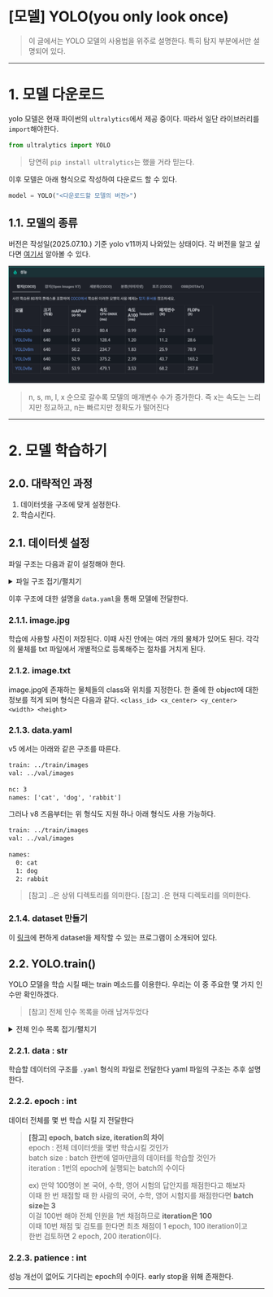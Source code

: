 [모델] YOLO(you only look once)
==
> 이 글에서는 YOLO 모델의 사용법을 위주로 설명한다.
> 특히 탐지 부분에서만 설명되어 있다.
---
# 1. 모델 다운로드
yolo 모델은 현재 파이썬의 `ultralytics`에서 제공 중이다.
따라서 일단 라이브러리를 `import`해야한다.

```python
from ultralytics import YOLO
```
>당연히 `pip install ultralytics`는 했을 거라 믿는다.

이후 모델은 아래 형식으로 작성하여 다운로드 할 수 있다.
```python
model = YOLO("<다운로드할 모델의 버전>")
```

## 1.1. 모델의 종류
버전은 작성일(2025.07.10.) 기준 yolo v11까지 나와있는 상태이다.
각 버전을 알고 싶다면 [여기서](https://docs.ultralytics.com/ko/models/#featured-models) 알아볼 수 있다.

![YOLO 모델 버전 차이](./images/yolo_model_version.png)
> n, s, m, l, x 순으로 갈수록 모델의 매개변수 수가 증가한다.
> 즉 x는 속도는 느리지만 정교하고, n는 빠르지만 정확도가 떨어진다

---
# 2. 모델 학습하기
## 2.0. 대략적인 과정
1. 데이터셋을 구조에 맞게 설정한다.
2. 학습시킨다.


## 2.1. 데이터셋 설정
파일 구조는 다음과 같이 설정해야 한다.
<details>
<summary>파일 구조 접기/펼치기</summary>

dataset/
├── train/
│   ├── images/
│   │   ├── image1.jpg
│   │   ├── image2.jpg
│   │   └── ...
│   └── labels/
│       ├── image1.txt
│       ├── image2.txt
│       └── ...
├── val/
│   ├── images/
│   │   ├── image101.jpg
│   │   └── ...
│   └── labels/
│       ├── image101.txt
│       └── ...
└── data.yaml
</details>

이후 구조에 대한 설명을 `data.yaml`을 통해 모델에 전달한다.


### 2.1.1. image.jpg
학습에 사용할 사진이 저장된다.
이때 사진 안에는 여러 개의 물체가 있어도 된다.
각각의 물체를 txt 파일에서 개별적으로 등록해주는 절차를 거치게 된다.

### 2.1.2. image.txt
image.jpg에 존재하는 물체들의 class와 위치를 지정한다.
한 줄에 한 object에 대한 정보를 적게 되며 형식은 다음과 같다.
`<class_id> <x_center> <y_center> <width> <height>`

### 2.1.3. data.yaml
v5 에서는 아래와 같은 구조를 따른다.
```v5
train: ../train/images
val: ../val/images

nc: 3
names: ['cat', 'dog', 'rabbit']

```

그러나 v8 즈음부터는 위 형식도 지원 하나 아래 형식도 사용 가능하다.
```
train: ../train/images
val: ../val/images

names:
  0: cat
  1: dog
  2: rabbit
```

>[참고] ..은 상위 디렉토리를 의미한다.
>[참고] .은 현재 디렉토리를 의미한다.

### 2.1.4. dataset 만들기
이 [링크](https://toby2718.com/labelimg/)에 편하게 dataset을 제작할 수 있는 프로그램이 소개되어 있다.


## 2.2. YOLO.train()
YOLO 모델을 학습 시킬 때는 train 메소드를 이용한다.
우리는 이 중 주요한 몇 가지 인수만 확인하겠다.

> [참고] 전체 인수 목록을 아래 남겨두었다
<details>
<summary>전체 인수 목록 접기/펼치기</summary>

출처 : [ultralytics](https://docs.ultralytics.com/ko/modes/train/#what-are-the-common-training-settings-and-how-do-i-configure-them)
<br>
|인수|유형|기본값|설명|
|---|---|---|---|
|`model`|`str`|`None`|학습할 모델 파일을 지정합니다. 다음 중 하나의 경로를 허용합니다. `.pt` 사전 학습된 모델 또는 `.yaml` 구성 파일. 모델 구조를 정의하거나 가중치를 초기화하는 데 필수적입니다.|
|`data`|`str`|`None`|데이터 집합 구성 파일의 경로(예:, `coco8.yaml`). 이 파일에는 트레이닝 경로를 비롯한 데이터 세트별 매개변수와 [유효성 검사 데이터](https://www.ultralytics.com/glossary/validation-data), 클래스 이름, 클래스 수를 입력합니다.|
|`epochs`|`int`|`100`|총 훈련 에포크 수입니다. 각 [에포크는](https://www.ultralytics.com/glossary/epoch) 전체 데이터 세트에 대한 전체 패스를 나타냅니다. 이 값을 조정하면 학습 기간과 모델 성능에 영향을 줄 수 있습니다.|
|`time`|`float`|`None`|최대 훈련 시간(시간). 설정하면 이 값은 `epochs` 인수를 사용하여 지정된 시간 후에 트레이닝을 자동으로 중지할 수 있습니다. 시간 제약이 있는 교육 시나리오에 유용합니다.|
|`patience`|`int`|`100`|훈련을 조기 중단하기 전에 검증 지표의 개선 없이 기다려야 하는 에포크 수입니다. 성능이 정체될 때 훈련을 중단하여 [과적합을](https://www.ultralytics.com/glossary/overfitting) 방지합니다.|
|`batch`|`int` 또는 `float`|`16`|[배치 크기](https://www.ultralytics.com/glossary/batch-size)세 가지 모드가 있습니다(예: 정수로 설정), `batch=16`), 60% GPU 메모리 사용률의 자동 모드(`batch=-1`) 또는 지정된 사용률 비율의 자동 모드(`batch=0.70`).|
|`imgsz`|`int` 또는 `list`|`640`|학습을 위한 목표 이미지 크기입니다. 모든 이미지는 모델에 입력되기 전에 이 크기로 조정됩니다. 모델 [정확도와](https://www.ultralytics.com/glossary/accuracy) 계산 복잡도에 영향을 줍니다.|
|`save`|`bool`|`True`|훈련 체크포인트와 최종 모델 가중치를 저장할 수 있습니다. 훈련 또는 [모델 배포를](https://www.ultralytics.com/glossary/model-deployment) 재개할 때 유용합니다.|
|`save_period`|`int`|`-1`|모델 체크포인트 저장 빈도(에포크 단위로 지정)입니다. 값이 -1이면 이 기능이 비활성화됩니다. 긴 훈련 세션 동안 중간 모델을 저장할 때 유용합니다.|
|`cache`|`bool`|`False`|메모리에서 데이터 세트 이미지의 캐싱을 활성화합니다(`True`/`ram`), 디스크(`disk`) 또는 비활성화(`False`). 메모리 사용량을 늘리는 대신 디스크 I/O를 줄여 훈련 속도를 향상시킵니다.|
|`device`|`int` 또는 `str` 또는 `list`|`None`|교육용 계산 장치를 지정합니다: 단일 GPU (`device=0`), 다중 GPU(`device=[0,1]`), CPU (`device=cpu`), 애플 실리콘의 경우 MPS (`device=mps`) 또는 대부분의 유휴 GPU 자동 선택(`device=-1`) 또는 여러 개의 유휴 GPU(`device=[-1,-1]`)|
|`workers`|`int`|`8`|데이터 로딩을 위한 워커 스레드 수(당 `RANK` 다중GPU 훈련인 경우). 데이터 전처리 및 모델에 공급하는 속도에 영향을 미치며, 특히 다중GPU 설정에서 유용합니다.|
|`project`|`str`|`None`|교육 결과물이 저장되는 프로젝트 디렉토리의 이름입니다. 다양한 실험을 체계적으로 저장할 수 있습니다.|
|`name`|`str`|`None`|트레이닝 실행의 이름입니다. 프로젝트 폴더 내에 트레이닝 로그 및 결과물이 저장되는 하위 디렉터리를 만드는 데 사용됩니다.|
|`exist_ok`|`bool`|`False`|True로 설정하면 기존 프로젝트/이름 디렉터리를 덮어쓸 수 있습니다. 이전 결과물을 수동으로 지울 필요 없이 반복적인 실험을 할 때 유용합니다.|
|`pretrained`|`bool` 또는 `str`|`True`|사전 학습된 모델에서 학습을 시작할지 여부를 결정합니다. 가중치를 로드할 특정 모델에 대한 부울 값 또는 문자열 경로일 수 있습니다. 학습 효율성과 모델 성능을 향상시킵니다.|
|`optimizer`|`str`|`'auto'`|교육용 옵티마이저 선택. 옵션은 다음과 같습니다. `SGD`, `Adam`, `AdamW`, `NAdam`, `RAdam`, `RMSProp` 등 또는 `auto` 를 사용하여 모델 구성에 따라 자동으로 선택할 수 있습니다. 컨버전스 속도와 안정성에 영향을 줍니다.|
|`seed`|`int`|`0`|트레이닝을 위한 무작위 시드를 설정하여 동일한 구성으로 실행할 때 결과의 재현성을 보장합니다.|
|`deterministic`|`bool`|`True`|결정론적 알고리즘 사용을 강제하여 재현성을 보장하지만 비결정론적 알고리즘에 대한 제한으로 인해 성능과 속도에 영향을 줄 수 있습니다.|
|`single_cls`|`bool`|`False`|훈련 중에 다중 클래스 데이터 세트의 모든 클래스를 단일 클래스로 취급합니다. 이진 분류 작업이나 분류보다는 객체의 존재 여부에 초점을 맞출 때 유용합니다.|
|`classes`|`list[int]`|`None`|훈련할 클래스 ID 목록을 지정합니다. 교육 중에 특정 클래스를 필터링하고 집중할 때 유용합니다.|
|`rect`|`bool`|`False`|직사각형 학습을 활성화하여 배치 구성을 최적화하여 패딩을 최소화합니다. 효율성과 속도를 향상시킬 수 있지만 모델 정확도에 영향을 줄 수 있습니다.|
|`multi_scale`|`bool`|`False`|교육 규모를 늘리거나 줄여 멀티스케일 교육 가능 `imgsz` 최대 `0.5` 를 추가합니다. 모델을 여러 번 훈련하여 정확도를 높입니다. `imgsz` 추론하는 동안|
|`cos_lr`|`bool`|`False`|코사인 [학습률](https://www.ultralytics.com/glossary/learning-rate) 스케줄러를 활용하여 기간별 코사인 곡선에 따라 학습률을 조정합니다. 더 나은 컨버전스를 위해 학습 속도를 관리하는 데 도움이 됩니다.|
|`close_mosaic`|`int`|`10`|완료하기 전에 훈련을 안정화하기 위해 지난 N개의 에포크에서 모자이크 [데이터 증강을](https://www.ultralytics.com/glossary/data-augmentation) 비활성화합니다. 0으로 설정하면 이 기능이 비활성화됩니다.|
|`resume`|`bool`|`False`|마지막으로 저장한 체크포인트부터 훈련을 재개합니다. 모델 가중치, 최적화 상태 및 에포크 수를 자동으로 로드하여 훈련을 원활하게 계속합니다.|
|`amp`|`bool`|`True`|자동 [혼합 정밀도](https://www.ultralytics.com/glossary/mixed-precision) (AMP) 훈련을 활성화하여 메모리 사용량을 줄이고 정확도에 미치는 영향을 최소화하면서 훈련 속도를 높일 수 있습니다.|
|`fraction`|`float`|`1.0`|학습에 사용할 데이터 세트의 일부를 지정합니다. 전체 데이터 세트의 하위 집합에 대한 학습을 허용하며, 실험이나 리소스가 제한되어 있는 경우에 유용합니다.|
|`profile`|`bool`|`False`|훈련 중에 ONNX 및 TensorRT 속도를 프로파일링하여 모델 배포를 최적화하는 데 유용합니다.|
|`freeze`|`int` 또는 `list`|`None`|모델의 처음 N개의 레이어 또는 인덱스별로 지정된 레이어를 고정하여 학습 가능한 파라미터의 수를 줄입니다. 미세 조정 또는 [전이 학습에](https://www.ultralytics.com/glossary/transfer-learning) 유용합니다.|
|`lr0`|`float`|`0.01`|초기 학습률(예 `SGD=1E-2`, `Adam=1E-3`). 이 값을 조정하는 것은 최적화 프로세스에서 매우 중요하며, 모델 가중치가 업데이트되는 속도에 영향을 미칩니다.|
|`lrf`|`float`|`0.01`|초기 학습률의 일부분인 최종 학습률 = (`lr0 * lrf`), 스케줄러와 함께 사용하여 시간에 따른 학습 속도를 조정하는 데 사용됩니다.|
|`momentum`|`float`|`0.937`|SGD 또는 [아담 옵티마이저용](https://www.ultralytics.com/glossary/adam-optimizer) 베타1의 모멘텀 계수로, 현재 업데이트에서 과거 그라데이션의 통합에 영향을 줍니다.|
|`weight_decay`|`float`|`0.0005`|L2 [정규화](https://www.ultralytics.com/glossary/regularization) 기간, 과적합을 방지하기 위해 큰 가중치에 불이익을 줍니다.|
|`warmup_epochs`|`float`|`3.0`|학습 속도 워밍업을 위한 에포크 수로, 학습 속도를 낮은 값에서 초기 학습 속도까지 서서히 높여 조기에 학습을 안정화합니다.|
|`warmup_momentum`|`float`|`0.8`|워밍업 단계의 초기 운동량으로, 워밍업 기간 동안 설정된 운동량에 점차적으로 적응합니다.|
|`warmup_bias_lr`|`float`|`0.1`|워밍업 단계에서 바이어스 매개변수에 대한 학습 속도를 높여 초기 단계에서 모델 학습을 안정화하는 데 도움이 됩니다.|
|`box`|`float`|`7.5`|[손실 함수에서](https://www.ultralytics.com/glossary/loss-function) 박스 손실 성분의 가중치로, [바운딩 박스](https://www.ultralytics.com/glossary/bounding-box) 좌표를 정확하게 예측하는 데 얼마나 중점을 두는지에 영향을 줍니다.|
|`cls`|`float`|`0.5`|총 손실 함수에서 분류 손실의 가중치로, 다른 구성 요소에 비해 정확한 클래스 예측의 중요도에 영향을 줍니다.|
|`dfl`|`float`|`1.5`|세분화된 분류를 위해 특정 YOLO 버전에서 사용되는 분포 초점 손실의 가중치입니다.|
|`pose`|`float`|`12.0`|포즈 추정을 위해 학습된 모델에서 포즈 손실의 가중치로, 포즈 키포인트를 정확하게 예측하는 데 중점을 둡니다.|
|`kobj`|`float`|`2.0`|포즈 추정 모델에서 키포인트 객체성 손실의 가중치로, 감지 신뢰도와 포즈 정확도 간의 균형을 맞춥니다.|
|`nbs`|`int`|`64`|손실 정규화를 위한 공칭 배치 크기입니다.|
|`overlap_mask`|`bool`|`True`|학습을 위해 개체 마스크를 하나의 마스크로 병합할지, 아니면 각 개체마다 별도로 유지할지 결정합니다. 겹치는 경우 병합하는 동안 작은 마스크가 큰 마스크 위에 겹쳐집니다.|
|`mask_ratio`|`int`|`4`|세분화 마스크의 다운샘플 비율로, 훈련 중에 사용되는 마스크의 해상도에 영향을 줍니다.|
|`dropout`|`float`|`0.0`|분류 작업의 정규화를 위한 탈락률, 훈련 중 무작위로 단위를 생략하여 과적합을 방지합니다.|
|`val`|`bool`|`True`|훈련 중 유효성 검사를 활성화하여 별도의 데이터 세트에서 모델 성능을 주기적으로 평가할 수 있습니다.|
|`plots`|`bool`|`False`|학습 및 검증 메트릭과 예측 예제의 플롯을 생성하고 저장하여 모델 성능 및 학습 진행 상황에 대한 시각적 인사이트를 제공합니다.|

</details>

### 2.2.1. data : str
학습할 데이터의 구조를 `.yaml` 형식의 파일로 전달한다
yaml 파일의 구조는 추후 설명한다.

### 2.2.2. epoch : int
데이터 전체를 몇 번 학습 시킬 지 전달한다

>**[참고] epoch, batch size, iteration의 차이**<br>
>epoch : 전체 데이터셋을 몇번 학습시킬 것인가<br>
>batch size : batch 한번에 얼마만큼의 데이터를 학습할 것인가<br>
>iteration : 1번의 epoch에 실행되는 batch의 수이다<br>
>
>ex) 만약 100명이 본 국어, 수학, 영어 시험의 답안지를 채점한다고 해보자<br>
>이때 한 번 채점할 때 한 사람의 국어, 수학, 영어 시험지를 채점한다면 **batch size는 3**<br>
>이걸 100번 해야 전체 인원을 1번 채점하므로 **iteration은 100**<br>
>이때 10번 채점 및 검토를 한다면 최초 채점이 1 epoch, 100 iteration이고<br>
>한번 검토하면 2 epoch, 200 iteration이다.

### 2.2.3. patience : int
성능 개선이 없어도 기다리는 epoch의 수이다.
early stop을 위해 존재한다.

---
